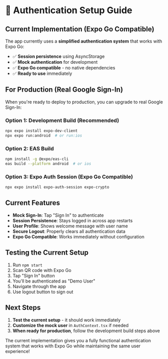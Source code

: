 # 🔐 Authentication Setup Guide

## **Current Implementation (Expo Go Compatible)**

The app currently uses a **simplified authentication system** that works with Expo Go:

- ✅ **Session persistence** using AsyncStorage
- ✅ **Mock authentication** for development
- ✅ **Expo Go compatible** - no native dependencies
- ✅ **Ready to use** immediately

## **For Production (Real Google Sign-In)**

When you're ready to deploy to production, you can upgrade to real Google Sign-In:

### **Option 1: Development Build (Recommended)**
```bash
npx expo install expo-dev-client
npx expo run:android  # or run:ios
```

### **Option 2: EAS Build**
```bash
npm install -g @expo/eas-cli
eas build --platform android  # or ios
```

### **Option 3: Expo Auth Session (Expo Go Compatible)**
```bash
npx expo install expo-auth-session expo-crypto
```

## **Current Features**

- **Mock Sign-In**: Tap "Sign In" to authenticate
- **Session Persistence**: Stays logged in across app restarts
- **User Profile**: Shows welcome message with user name
- **Secure Logout**: Properly clears all authentication data
- **Expo Go Compatible**: Works immediately without configuration

## **Testing the Current Setup**

1. Run `npm start`
2. Scan QR code with Expo Go
3. Tap "Sign In" button
4. You'll be authenticated as "Demo User"
5. Navigate through the app
6. Use logout button to sign out

## **Next Steps**

1. **Test the current setup** - it should work immediately
2. **Customize the mock user** in `AuthContext.tsx` if needed
3. **When ready for production**, follow the development build steps above

The current implementation gives you a fully functional authentication system that works with Expo Go while maintaining the same user experience!

